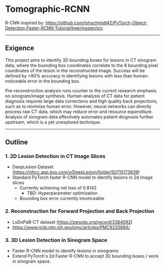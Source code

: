 # Tomographic-RCNN

R-CNN inspired by: https://github.com/johschmidt42/PyTorch-Object-Detection-Faster-RCNN-Tutorial/tree/master/src

---
## Exigence
This project aims to identify 3D bounding boxes for lesions in CT sinogram data, where the buonding box coordinates
correlate to the 8 bounding pixel coordinates of the lesion in the reconstructed image. Success will be defined by >90%
accuracy in identifying lesions with less than human-noticeable error in the bounding box.

Pre-reconstruction analysis runs counter to the current research emphasis on sinogram/image synthesis.
Human-analysis of CT data for patient diagnosis requires large data corrections and high quality back projections,
such as to minimize human error. However, neural networks can directly process raw CT data, which may reduce
error and resource expenditure. Analysis of sinogram data effectively automates patient diognosis further upstream, 
which is a yet unexplored technique.

---
## Outline
### 1. 2D Lesion Detection in CT Image Slices
- DeepLesion Dataset (https://nihcc.app.box.com/v/DeepLesion/folder/50715173939)
- Standard PyTorch faster R-CNN model to identify lesions in 2d image slices
  - Currently achieving net loss of 0.8142
    - TBD: Hyperparameter optimization
  - Bounding box error currently innoticeable
### 2. Reconstruction for Forward Projection and Back Projection
- LoDoPaB-CT dataset (https://zenodo.org/record/3384092)
- https://www.ncbi.nlm.nih.gov/pmc/articles/PMC9225884/
### 3. 3D Lesion Detection in Sinogram Space
- Faster R-CNN model to identify lesions in sinograms 
- Extend PyTorch's 2d Faster R-CNN to accept 3D bounding boxes / work in sinogram space.
